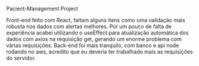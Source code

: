 Pacient-Management Project



Front-end feito com React, faltam alguns itens como uma validação mais robusta nos dados com alertas melhores.
Por um pouco de falta de experiência acabei utilizando o useEffect para atualização automática dos dados com axios na requisição get, gerando um enorme problema com várias requisições.
Back-end foi mais tranquilo, com banco e api node rodando no aws, acredito que eu deveria ter trabalhado mais as requisições do servidor.